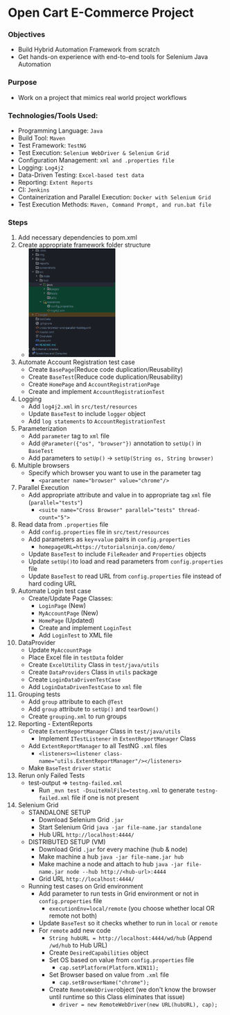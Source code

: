 # Open Cart E-Commerce Project

### Objectives

- Build Hybrid Automation Framework from scratch
- Get hands-on experience with end-to-end tools for Selenium Java Automation

### Purpose

- Work on a project that mimics real world project workflows

### Technologies/Tools Used:

- Programming Language: `Java`
- Build Tool: `Maven`
- Test Framework: `TestNG`
- Test Execution: `Selenium WebDriver & Selenium Grid`
- Configuration Management: `xml and .properties file`
- Logging: `Log4j2`
- Data-Driven Testing: `Excel-based test data`
- Reporting: `Extent Reports`
- CI: `Jenkins`
- Containerization and Parallel Execution: `Docker with Selenium Grid`
- Test Execution Methods: `Maven, Command Prompt, and run.bat file`

### Steps

1. Add necessary dependencies to pom.xml
2. Create appropriate framework folder structure
    - <img src="img/folderStructure.png" alt="Folder Structure" height="250" width="200">
3. Automate Account Registration test case
    - Create `BasePage`(Reduce code duplication/Reusability)
    - Create `BaseTest`(Reduce code duplication/Reusability)
    - Create `HomePage` and `AccountRegistrationPage`
    - Create and implement `AccountRegistrationTest`
4. Logging
    - Add `log4j2.xml` in `src/test/resources`
    - Update `BaseTest` to include `logger` object
    - Add `log statements` to `AccountRegistrationTest`
5. Parameterization
    - Add `parameter` tag to `xml` file
    - Add `@Parameter({"os", "browser"})` annotation to `setUp()` in `BaseTest`
    - Add parameters to `setUp()` -> `setUp(String os, String browser)`
6. Multiple browsers
    - Specify which browser you want to use in the parameter tag
        - `<parameter name="browser" value="chrome"/>`
7. Parallel Execution
    - Add appropriate attribute and value in to appropriate tag `xml` file (`parallel="tests"`)
        - `<suite name="Cross Browser" parallel="tests" thread-count="5">`
8. Read data from `.properties` file
    - Add `config.properties` file in `src/test/resources`
    - Add parameters as `key`=`value` pairs in `config.properties`
        - `homepageURL=https://tutorialsninja.com/demo/`
    - Update `BaseTest` to include `FileReader` and `Properties` objects
    - Update `setUp()`to load and read parameters from `config.properties` file
    - Update `BaseTest` to read URL from `config.properties` file instead of hard coding URL
9. Automate Login test case
    - Create/Update Page Classes:
        - `LoginPage` (New)
        - `MyAccountPage` (New)
        - `HomePage` (Updated)
        - Create and implement `LoginTest`
        - Add `LoginTest` to XML file
10. DataProvider
    - Update `MyAccountPage`
    - Place Excel file in `testData` folder
    - Create `ExcelUtility` Class in `test/java/utils`
    - Create `DataProviders` Class in `utils` package
    - Create `LoginDataDrivenTestCase`
    - Add `LoginDataDrivenTestCase` to `xml` file
11. Grouping tests
    - Add `group` attribute to each `@Test`
    - Add `group` attribute to `setUp()` and `tearDown()`
    - Create `grouping.xml` to run groups
12. Reporting - ExtentReports
    - Create `ExtentReportManager` Class in `test/java/utils`
      - Implement `ITestListener` in `ExtentReportManager` Class
    - Add `ExtentReportManager` to all TestNG `.xml` files
      - `<listeners><listener class-name="utils.ExtentReportManager"/></listeners>`
    - Make `BaseTest` `driver` `static`
13. Rerun only Failed Tests
    - test-output => `testng-failed.xml`
      - Run `_mvn test -DsuiteXmlFile=testng.xml` to generate `testng-failed.xml` file if one is not present
14. Selenium Grid
    - STANDALONE SETUP
      - Download Selenium Grid `.jar`
      - Start Selenium Grid `java -jar file-name.jar standalone`
      - Hub URL `http://localhost:4444/`
    - DISTRIBUTED SETUP (VM)
      - Download Grid `.jar` for every machine (hub & node)
      - Make machine a hub `java -jar file-name.jar hub`
      - Make machine a node and attach to hub `java -jar file-name.jar node --hub http://<hub-url>:4444`
      - Grid URL `http://localhost:4444/`
    - Running test cases on Grid environment
      - Add parameter to run tests in Grid environment or not in `config.properties` file
        - `executionEnv=local/remote` (you choose whether local OR remote not both)
      - Update `BaseTest` so it checks whether to run in `local` or `remote`
      - For `remote` add new code
        - `String hubURL = http://localhost:4444/wd/hub` (Append `/wd/hub` to Hub URL)
        - Create `DesiredCapabilities` object
        - Set OS based on value from `config.properties` file
          - `cap.setPlatform(Platform.WIN11);`
        - Set Browser based on value from `.xml` file
          - `cap.setBrowserName("chrome");`
        - Create `RemoteWebDriver`object (we don't know the browser until runtime so this Class eliminates that issue)
          - `driver = new RemoteWebDriver(new URL(hubURL), cap);`